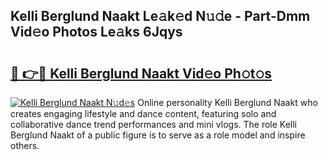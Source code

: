 ## Kelli Berglund Naakt Le𝚊k𝚎d N𝚞𝚍e - Part-Dmm Vid𝚎o Photos Le𝚊ks 6Jqys

# <h2><a href="http://fb80o3.evod.top/?m=Kelli+Berglund+Naakt">🔗 👉🔴 Kelli Berglund Naakt Vid𝚎o Ph𝚘t𝚘s</a></h2>

[![Kelli Berglund Naakt N𝚞d𝚎s](https://i.imgur.com/8V9OHl7.gif)](http://fb80o3.evod.top/?m=Kelli+Berglund+Naakt)
Online personality Kelli Berglund Naakt who creates engaging lifestyle and dance content, featuring solo and collaborative dance trend performances and mini vlogs. The role Kelli Berglund Naakt of a public figure is to serve as a role model and inspire others. 
